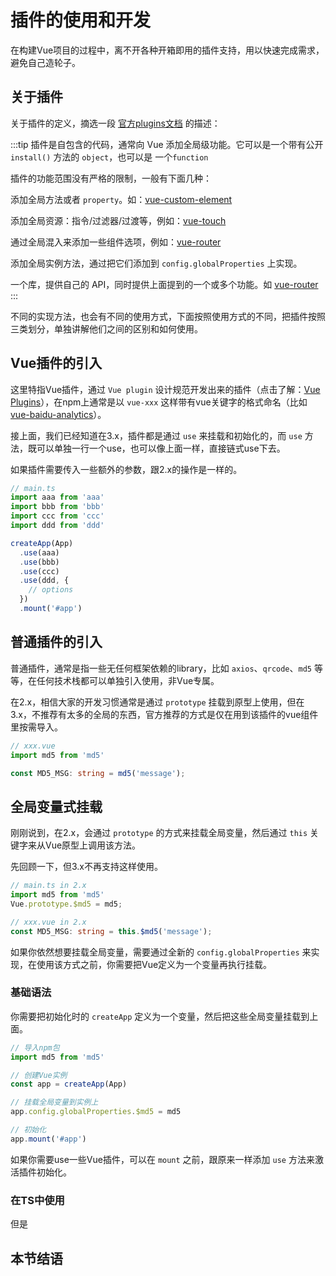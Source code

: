 # 插件的使用和开发

在构建Vue项目的过程中，离不开各种开箱即用的插件支持，用以快速完成需求，避免自己造轮子。

## 关于插件

关于插件的定义，摘选一段 [官方plugins文档](https://v3.vuejs.org/guide/plugins.html) 的描述：

:::tip
插件是自包含的代码，通常向 Vue 添加全局级功能。它可以是一个带有公开 `install()` 方法的 `object`，也可以是 一个`function`

插件的功能范围没有严格的限制，一般有下面几种：

添加全局方法或者 `property`。如：[vue-custom-element](https://github.com/karol-f/vue-custom-element)

添加全局资源：指令/过滤器/过渡等，例如：[vue-touch](https://github.com/vuejs/vue-touch)

通过全局混入来添加一些组件选项，例如：[vue-router](https://github.com/vuejs/vue-router)

添加全局实例方法，通过把它们添加到 `config.globalProperties` 上实现。

一个库，提供自己的 API，同时提供上面提到的一个或多个功能。如 [vue-router](https://github.com/vuejs/vue-router)
:::

不同的实现方法，也会有不同的使用方式，下面按照使用方式的不同，把插件按照三类划分，单独讲解他们之间的区别和如何使用。

## Vue插件的引入

这里特指Vue插件，通过 `Vue plugin` 设计规范开发出来的插件（点击了解：[Vue Plugins](https://v3.vuejs.org/guide/plugins.html)），在npm上通常是以 `vue-xxx` 这样带有vue关键字的格式命名（比如 [vue-baidu-analytics](https://github.com/chengpeiquan/vue-baidu-analytics)）。

接上面，我们已经知道在3.x，插件都是通过 `use` 来挂载和初始化的，而 `use` 方法，既可以单独一行一个use，也可以像上面一样，直接链式use下去。

如果插件需要传入一些额外的参数，跟2.x的操作是一样的。

```ts
// main.ts
import aaa from 'aaa'
import bbb from 'bbb'
import ccc from 'ccc'
import ddd from 'ddd'

createApp(App)
  .use(aaa)
  .use(bbb)
  .use(ccc)
  .use(ddd, {
    // options
  })
  .mount('#app')
```

## 普通插件的引入

普通插件，通常是指一些无任何框架依赖的library，比如 `axios`、`qrcode`、`md5` 等等，在任何技术栈都可以单独引入使用，非Vue专属。

在2.x，相信大家的开发习惯通常是通过 `prototype` 挂载到原型上使用，但在3.x，不推荐有太多的全局的东西，官方推荐的方式是仅在用到该插件的vue组件里按需导入。

```ts
// xxx.vue
import md5 from 'md5'

const MD5_MSG: string = md5('message');
```

## 全局变量式挂载

刚刚说到，在2.x，会通过 `prototype` 的方式来挂载全局变量，然后通过 `this` 关键字来从Vue原型上调用该方法。

先回顾一下，但3.x不再支持这样使用。

```ts
// main.ts in 2.x
import md5 from 'md5'
Vue.prototype.$md5 = md5;

// xxx.vue in 2.x
const MD5_MSG: string = this.$md5('message');
```

如果你依然想要挂载全局变量，需要通过全新的 `config.globalProperties` 来实现，在使用该方式之前，你需要把Vue定义为一个变量再执行挂载。

### 基础语法

你需要把初始化时的 `createApp` 定义为一个变量，然后把这些全局变量挂载到上面。

```ts
// 导入npm包
import md5 from 'md5'

// 创建Vue实例
const app = createApp(App)

// 挂载全局变量到实例上
app.config.globalProperties.$md5 = md5

// 初始化
app.mount('#app')
```

如果你需要use一些Vue插件，可以在 `mount` 之前，跟原来一样添加 `use` 方法来激活插件初始化。

### 在TS中使用

但是

## 本节结语



